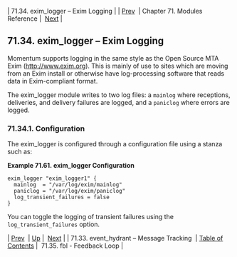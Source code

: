 | 71.34. exim_logger – Exim Logging |
| [Prev](modules.event_hydrant)  | Chapter 71. Modules Reference |  [Next](modules.fbl) |

## 71.34. exim_logger – Exim Logging

<a class="indexterm" name="idp21813264"></a>

Momentum supports logging in the same style as the Open Source MTA Exim (http://www.exim.org). This is mainly of use to sites which are moving from an Exim install or otherwise have log-processing software that reads data in Exim-compliant format.

The exim_logger module writes to two log files: a `mainlog` where receptions, deliveries, and delivery failures are logged, and a `paniclog` where errors are logged.

### 71.34.1. Configuration

The exim_logger is configured through a configuration file using a stanza such as:

<a name="example.exim_logger.3"></a>

**Example 71.61. exim_logger Configuration**

```
exim_logger "exim_logger1" {
  mainlog  = "/var/log/exim/mainlog"
  paniclog = "/var/log/exim/paniclog"
  log_transient_failures = false
}
```

You can toggle the logging of transient failures using the `log_transient_failures` option.

| [Prev](modules.event_hydrant)  | [Up](modules) |  [Next](modules.fbl) |
| 71.33. event_hydrant – Message Tracking  | [Table of Contents](index) |  71.35. fbl - Feedback Loop |

